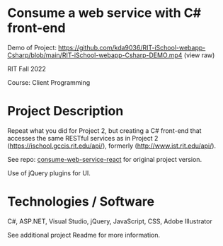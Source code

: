 # Consume a web service with C# front-end

Demo of Project: https://github.com/kda9036/RIT-iSchool-webapp-Csharp/blob/main/RIT-iSchool-webapp-Csharp-DEMO.mp4 (view raw)

RIT Fall 2022

Course: Client Programming

# Project Description

Repeat what you did for Project 2, but creating a C# front-end that accesses the same RESTful services as in Project 2 (https://ischool.gccis.rit.edu/api/), formerly (http://www.ist.rit.edu/api/).

See repo: [consume-web-service-react](https://github.com/kda9036/RIT-iSchool-webapp-react) for original project version.

Use of jQuery plugins for UI.

# Technologies / Software

C#, ASP.NET, Visual Studio, jQuery, JavaScript, CSS, Adobe Illustrator

See additional project Readme for more information.
